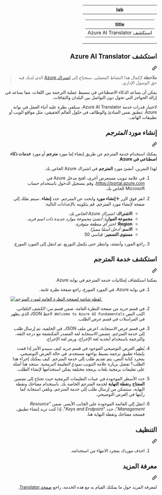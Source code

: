 <div class="Box-sc-g0xbh4-0 eoaCFS js-snippet-clipboard-copy-unpositioned undefined" data-hpc="true"><article class="markdown-body entry-content container-lg" itemprop="text"><div dir="rtl"><markdown-accessiblity-table data-catalyst=""><table>
  <thead>
  <tr>
  <th>lab</th>
  </tr>
  </thead>
  <tbody>
  <tr>
  <td><div dir="rtl"><table>
  <thead>
  <tr>
  <th>title</th>
  </tr>
  </thead>
  <tbody>
  <tr>
  <td><div dir="rtl">استكشف Azure AI Translator</div></td>
  </tr>
  </tbody>
</table>
</div></td>
  </tr>
  </tbody>
</table></markdown-accessiblity-table>

<div class="markdown-heading" dir="rtl"><h1 tabindex="-1" class="heading-element" dir="rtl">استكشف Azure AI Translator</h1><a id="user-content-استكشف-azure-ai-translator" class="anchor" aria-label="Permalink: استكشف Azure AI Translator" href="#استكشف-azure-ai-translator"><svg class="octicon octicon-link" viewBox="0 0 16 16" version="1.1" width="16" height="16" aria-hidden="true"><path d="m7.775 3.275 1.25-1.25a3.5 3.5 0 1 1 4.95 4.95l-2.5 2.5a3.5 3.5 0 0 1-4.95 0 .751.751 0 0 1 .018-1.042.751.751 0 0 1 1.042-.018 1.998 1.998 0 0 0 2.83 0l2.5-2.5a2.002 2.002 0 0 0-2.83-2.83l-1.25 1.25a.751.751 0 0 1-1.042-.018.751.751 0 0 1-.018-1.042Zm-4.69 9.64a1.998 1.998 0 0 0 2.83 0l1.25-1.25a.751.751 0 0 1 1.042.018.751.751 0 0 1 .018 1.042l-1.25 1.25a3.5 3.5 0 1 1-4.95-4.95l2.5-2.5a3.5 3.5 0 0 1 4.95 0 .751.751 0 0 1-.018 1.042.751.751 0 0 1-1.042.018 1.998 1.998 0 0 0-2.83 0l-2.5 2.5a1.998 1.998 0 0 0 0 2.83Z"></path></svg></a></div>
<blockquote>
<p dir="rtl"><strong>ملاحظة</strong> لإكمال هذا النشاط المعملي، ستحتاج إلى <a href="https://azure.microsoft.com/free?azure-portal=true" rel="nofollow">اشتراك Azure</a> الذي لديك فيه حق الوصول الإداري.</p>
</blockquote>
<p dir="rtl">يمكن أن يساعد الذكاء الاصطناعي في تبسيط عملية الترجمة بين اللغات، مما يساعد في إزالة الحواجز التي تحول دون التواصل بين البلدان والثقافات.</p>
<p dir="rtl">لاختبار قدرات خدمة Azure AI Translator، سنلقي نظرة عليه أثناء العمل في بوابة Azure. تنطبق نفس المبادئ والوظائف في حلول العالم الحقيقي، مثل مواقع الويب أو تطبيقات الهاتف.</p>
<div class="markdown-heading" dir="rtl"><h2 tabindex="-1" class="heading-element" dir="rtl">إنشاء مورد <em>المترجم</em></h2><a id="user-content-إنشاء-مورد-المترجم" class="anchor" aria-label="Permalink: إنشاء مورد المترجم" href="#إنشاء-مورد-المترجم"><svg class="octicon octicon-link" viewBox="0 0 16 16" version="1.1" width="16" height="16" aria-hidden="true"><path d="m7.775 3.275 1.25-1.25a3.5 3.5 0 1 1 4.95 4.95l-2.5 2.5a3.5 3.5 0 0 1-4.95 0 .751.751 0 0 1 .018-1.042.751.751 0 0 1 1.042-.018 1.998 1.998 0 0 0 2.83 0l2.5-2.5a2.002 2.002 0 0 0-2.83-2.83l-1.25 1.25a.751.751 0 0 1-1.042-.018.751.751 0 0 1-.018-1.042Zm-4.69 9.64a1.998 1.998 0 0 0 2.83 0l1.25-1.25a.751.751 0 0 1 1.042.018.751.751 0 0 1 .018 1.042l-1.25 1.25a3.5 3.5 0 1 1-4.95-4.95l2.5-2.5a3.5 3.5 0 0 1 4.95 0 .751.751 0 0 1-.018 1.042.751.751 0 0 1-1.042.018 1.998 1.998 0 0 0-2.83 0l-2.5 2.5a1.998 1.998 0 0 0 0 2.83Z"></path></svg></a></div>
<p dir="rtl">يمكنك استخدام خدمة المترجم عن طريق إنشاء إما مورد <strong>مترجم</strong> أو مورد <strong>خدمات ذكاء اصطناعي في Azure</strong>.</p>
<p dir="rtl">لهذا التمرين، أنشئ مورد <strong>المترجم</strong> في اشتراك Azure الخاص بك.</p>
<ol dir="rtl">
<li>
<p dir="rtl">في علامة تبويب مستعرض أخرى، افتح مدخل Azure في <a href="https://portal.azure.com?azure-portal=true" rel="nofollow">https://portal.azure.com</a>، وقم بتسجيل الدخول باستخدام حساب Microsoft الخاص بك.</p>
</li>
<li>
<p dir="rtl">انقر فوق الزر <strong>＋إنشاء مورد</strong> وابحث عن <em>المترجم</em>. حدد <strong>إنشاء</strong>. سيتم نقلك إلى صفحة لإنشاء مورد المترجم. قم بتكوينه بالإعدادات التالية:</p>
<ul dir="rtl">
<li><strong>الاشتراك</strong>: <em>اشتراك Azure الخاص بك</em>.</li>
<li><strong>مجموعة الموارد</strong>: <em>أنشئ مجموعة موارد جديدة ذات اسم فريد</em>.</li>
<li><strong>Region</strong>: <em>اختر أي منطقة متوفرة</em>.</li>
<li><strong>الاسم</strong>: <em>أدخل اسمًا مميزًا</em>.</li>
<li><strong>مستوى التسعير</strong>: قياسي S0</li>
</ul>
</li>
<li>
<p dir="rtl">راجع المورد وأنشئه، وانتظر حتى يكتمل التوزيع. ثم انتقل إلى المورد الموزع.</p>
</li>
</ol>
<div class="markdown-heading" dir="rtl"><h2 tabindex="-1" class="heading-element" dir="rtl">استكشف خدمة المترجم</h2><a id="user-content-استكشف-خدمة-المترجم" class="anchor" aria-label="Permalink: استكشف خدمة المترجم" href="#استكشف-خدمة-المترجم"><svg class="octicon octicon-link" viewBox="0 0 16 16" version="1.1" width="16" height="16" aria-hidden="true"><path d="m7.775 3.275 1.25-1.25a3.5 3.5 0 1 1 4.95 4.95l-2.5 2.5a3.5 3.5 0 0 1-4.95 0 .751.751 0 0 1 .018-1.042.751.751 0 0 1 1.042-.018 1.998 1.998 0 0 0 2.83 0l2.5-2.5a2.002 2.002 0 0 0-2.83-2.83l-1.25 1.25a.751.751 0 0 1-1.042-.018.751.751 0 0 1-.018-1.042Zm-4.69 9.64a1.998 1.998 0 0 0 2.83 0l1.25-1.25a.751.751 0 0 1 1.042.018.751.751 0 0 1 .018 1.042l-1.25 1.25a3.5 3.5 0 1 1-4.95-4.95l2.5-2.5a3.5 3.5 0 0 1 4.95 0 .751.751 0 0 1-.018 1.042.751.751 0 0 1-1.042.018 1.998 1.998 0 0 0-2.83 0l-2.5 2.5a1.998 1.998 0 0 0 0 2.83Z"></path></svg></a></div>
<p dir="rtl">يمكننا استكشاف إمكانيات خدمة المترجم في بوابة Azure.</p>
<ol dir="rtl">
<li>
<p dir="rtl">في بوابة Azure، في المورد الموزع، راجع صفحة <em>نظرة عامة</em>.</p>
</li>
<p dir="auto"><a target="_blank" rel="noopener noreferrer" href="https://github.com/MicrosoftLearning/mslearn-ai-fundamentals/blob/main/Instructions/Labs/media/use-translator/translator-azure-portal.png"><img src="https://github.com/MicrosoftLearning/mslearn-ai-fundamentals/blob/main/Instructions/Labs/media/use-translator/translator-azure-portal.png" alt="لقطة شاشة لصفحة النظرة العامة لمورد المترجم." style="max-width: 100%;"></a></p>
</li>
<li>
<p dir="rtl">في قسم <em>جربه</em> من صفحة النظرة العامة، ضمن قسم <em>من: الكشف التلقائي</em>، اكتب النص <code>Welcome to Azure AI Fundamentals</code>. لاحظ JSON الذي يظهر في المراسلات في قسم <em>عرض الطلب</em>.</p>
</li>
<li>
<p dir="rtl">في قسم <em>عرض الاستجابة</em>، اعرض ملف JSON. في الخلفية، تم إرسال <em>طلب</em> إلى خدمة المترجم. تتضمن <em>الاستجابة</em> لغة المصدر المكتشفة مع درجة الثقة، والترجمة باستخدام أبجدية لغة الإخراج، ورمز لغة الإخراج.</p>
</li>
<li>
<p dir="rtl">يُظهر العرض التوضيحي الموجود في قسم <em>جربه</em> كيف سيبدو الأمر إذا قمت بإنشاء تطبيق ترجمة بسيط بواجهة مستخدم. في حالة العرض التوضيحي، بمجرد كتابة النص، يتم تقديم طلب إلى خدمة المترجم. كيف يمكنك إجراء هذا الطلب؟ تفضل بزيارة علامة التبويب <em>نموذج التعليمة البرمجية</em>. ستجد هنا أمثلة على تعليمات برمجية بلغات برمجة مختلفة يمكن استخدامها لإنشاء الطلب.</p>
</li>
<li>
<p dir="rtl">حدد الأسطر الموجودة في عينات التعليمات البرمجية حيث تحتاج إلى تضمين <strong>المفتاح</strong> و<strong>نقطة النهاية</strong> لخدمة المترجم الخاصة بك. باستخدام مفتاحك ونقطة النهاية، ستتمكن من إرسال طلب إلى خدمة المترجم، وتلقي استجابة كما رأيتها في العرض التوضيحي.</p>
</li>
<li>
<p dir="rtl">انتقل إلى القائمة الموجودة على الجانب الأيسر. ضمن "<em>Resource Management</em>"، حدد "<em>Keys and Endpoint</em>". إذا كنت تريد إنشاء تطبيق، فستجد مفتاحك ونقطة النهاية هنا.</p>
</li>
</ol>
<div class="markdown-heading" dir="rtl"><h2 tabindex="-1" class="heading-element" dir="rtl">التنظيف</h2><a id="user-content-التنظيف" class="anchor" aria-label="Permalink: التنظيف" href="#التنظيف"><svg class="octicon octicon-link" viewBox="0 0 16 16" version="1.1" width="16" height="16" aria-hidden="true"><path d="m7.775 3.275 1.25-1.25a3.5 3.5 0 1 1 4.95 4.95l-2.5 2.5a3.5 3.5 0 0 1-4.95 0 .751.751 0 0 1 .018-1.042.751.751 0 0 1 1.042-.018 1.998 1.998 0 0 0 2.83 0l2.5-2.5a2.002 2.002 0 0 0-2.83-2.83l-1.25 1.25a.751.751 0 0 1-1.042-.018.751.751 0 0 1-.018-1.042Zm-4.69 9.64a1.998 1.998 0 0 0 2.83 0l1.25-1.25a.751.751 0 0 1 1.042.018.751.751 0 0 1 .018 1.042l-1.25 1.25a3.5 3.5 0 1 1-4.95-4.95l2.5-2.5a3.5 3.5 0 0 1 4.95 0 .751.751 0 0 1-.018 1.042.751.751 0 0 1-1.042.018 1.998 1.998 0 0 0-2.83 0l-2.5 2.5a1.998 1.998 0 0 0 0 2.83Z"></path></svg></a></div>
<ol dir="rtl">
<li>احذف موردك بمجرد الانتهاء من استخدامه.</li>
</ol>
<div class="markdown-heading" dir="rtl"><h2 tabindex="-1" class="heading-element" dir="rtl">معرفة المزيد</h2><a id="user-content-معرفة-المزيد" class="anchor" aria-label="Permalink: معرفة المزيد" href="#معرفة-المزيد"><svg class="octicon octicon-link" viewBox="0 0 16 16" version="1.1" width="16" height="16" aria-hidden="true"><path d="m7.775 3.275 1.25-1.25a3.5 3.5 0 1 1 4.95 4.95l-2.5 2.5a3.5 3.5 0 0 1-4.95 0 .751.751 0 0 1 .018-1.042.751.751 0 0 1 1.042-.018 1.998 1.998 0 0 0 2.83 0l2.5-2.5a2.002 2.002 0 0 0-2.83-2.83l-1.25 1.25a.751.751 0 0 1-1.042-.018.751.751 0 0 1-.018-1.042Zm-4.69 9.64a1.998 1.998 0 0 0 2.83 0l1.25-1.25a.751.751 0 0 1 1.042.018.751.751 0 0 1 .018 1.042l-1.25 1.25a3.5 3.5 0 1 1-4.95-4.95l2.5-2.5a3.5 3.5 0 0 1 4.95 0 .751.751 0 0 1-.018 1.042.751.751 0 0 1-1.042.018 1.998 1.998 0 0 0-2.83 0l-2.5 2.5a1.998 1.998 0 0 0 0 2.83Z"></path></svg></a></div>
<p dir="rtl">لمعرفة المزيد حول ما يمكنك القيام به مع هذه الخدمة، راجع <a href="https://learn.microsoft.com/en-us/azure/ai-services/translator/translator-overview" rel="nofollow">صفحة Translator</a>.</p>
</article></div>
